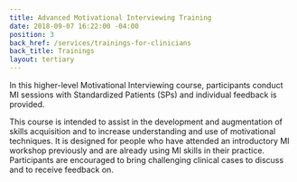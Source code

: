 ```yaml
---
title: Advanced Motivational Interviewing Training
date: 2018-09-07 16:22:00 -04:00
position: 3
back_href: /services/trainings-for-clinicians
back_title: Trainings
layout: tertiary
---
```


In this higher-level Motivational Interviewing course, participants conduct MI sessions with Standardized Patients (SPs) and individual feedback is provided.

This course is intended to assist in the development and augmentation of skills acquisition and to increase understanding and use of motivational techniques.  It is designed for people who have attended an introductory MI workshop previously and are already using MI skills in their practice.  Participants are encouraged to bring challenging clinical cases to discuss and to receive feedback on. 
